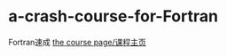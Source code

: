 # a-crash-course-for-Fortran
Fortran速成
[the course page/课程主页](https://jingliangwei.github.io/a-crash-course-for-Fortran/)
